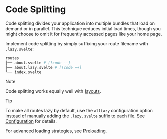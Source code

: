 # Code Splitting

Code splitting divides your application into multiple bundles that load on demand or in parallel. This technique reduces initial load times, though you might choose to omit it for frequently accessed pages like your home page.

Implement code splitting by simply suffixing your route filename with `.lazy.svelte`:

```sh
routes
├── about.svelte # [!code --]
├── about.lazy.svelte # [!code ++]
└── index.svelte
```

> [!NOTE]
> Code splitting works equally well with [layouts](./concepts#layouts).

> [!TIP]
> To make all routes lazy by default, use the `allLazy` configuration option instead of manually adding the `.lazy.svelte` suffix to each file. See [Configuration](./configuration#alllazy) for details.

For advanced loading strategies, see [Preloading](../common/preloading).
